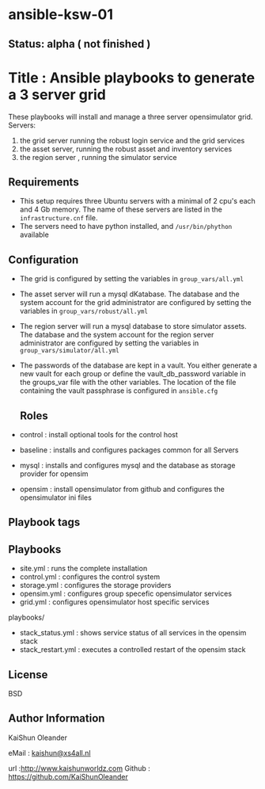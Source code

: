 # ansible-ksw-01
## Status: alpha ( not finished )


Title : Ansible playbooks to generate a 3 server grid
=====================================================

These playbooks will install and manage a three server opensimulator grid.
Servers:
  1) the grid server running the robust login service and the grid services
  2) the asset server, running the robust asset and inventory services
  3) the region server , running the simulator service

Requirements
------------

- This setup requires three Ubuntu servers with a minimal of 2 cpu's each
  and 4 Gb memory. The name of these servers are listed in the
  `infrastructure.cnf` file.
- The servers need to have python installed, and `/usr/bin/phython` available


Configuration
------------
- The grid is configured by setting the variables in `group_vars/all.yml`
- The asset server will run a mysql dKatabase. The database and the system
   account for the grid administrator are configured by setting the variables
   in `group_vars/robust/all.yml`
- The region server will run a mysql database to store simulator assets. The
  database and the system account for the region server administrator are
  configured by setting the variables in `group_vars/simulator/all.yml`    
- The passwords of the database are kept in a vault. You either generate a new
  vault for each group or define the vault_db_password variable in the groups_var
  file with the other variables. The location of the file containing the vault
  passphrase is configured in `ansible.cfg`

  Roles
  ------
- control  : install optional tools for the control host
- baseline : installs and configures packages common for all Servers
- mysql    : installs and configures mysql and the database as storage provider
             for opensim
- opensim  : install opensimulator from github and configures the opensimulator
             ini files


Playbook tags
----------------

Playbooks
----------
- site.yml    : runs the complete installation
- control.yml : configures the control system
- storage.yml : configures the storage providers
- opensim.yml : configures group specefic opensimulator services
- grid.yml    : configures opensimulator host specific services

playbooks/
-  stack_status.yml  : shows service status of all services in the opensim stack
-  stack_restart.yml : executes a controlled restart of the opensim stack

License
-------

BSD

Author Information
------------------
KaiShun Oleander

eMail  : kaishun@xs4all.nl

url    :http://www.kaishunworldz.com
Github : https://github.com/KaiShunOleander
